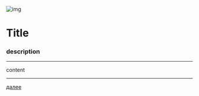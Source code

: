![img](https://1.bp.blogspot.com/-Mo-AjudcuiE/Xc6iWXQlJTI/AAAAAAAAEpg/UXt6nP9K4eYS6aw8v-x4Am-mK7hcWfE7QCLcBGAsYHQ/s320/009.png "009")
# **Title**
### description
---

content







---

[далее](010.md)
